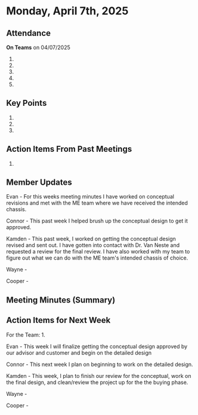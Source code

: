 # Monday, April 7th, 2025

## Attendance

**On Teams** on 04/07/2025

1.
2.
3.
4.
5.

## Key Points

1.

2.

3.

## Action Items From Past Meetings

1.

## Member Updates

Evan - For this weeks meeting minutes I have worked on conceptual revisions and met with the ME team where we have received the intended chassis.

Connor - This past week I helped brush up the conceptual design to get it approved. 


Kamden - This past week, I worked on getting the conceptual design revised and sent out. I have gotten into contact with Dr. Van Neste and requested a review for the final review. I have also worked with my team to figure out what we can do with the ME team's intended chassis of choice.

Wayne -

Cooper -

## Meeting Minutes (Summary)



## Action Items for Next Week

For the Team: 1.

Evan - This week I will finalize getting the conceptual design approved by our advisor and customer and begin on the detailed design

Connor - This next week I plan on beginning to work on the detailed design. 

Kamden - This week, I plan to finish our review for the conceptual, work on the final design, and clean/review the project up for the the buying phase.

Wayne -

Cooper -
